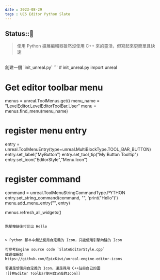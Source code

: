 ```yaml
---
date : 2023-08-29
tags : UE5 Editor Python Slate
---
```

Status::🌱
---
>使用 Python 擴展編輯器雖然沒使用 C++ 來的靈活，但寫起來更簡單且快速 

<br>
創建一個 `init_unreal.py` 
```
# init_unreal.py
import unreal

# Get editor toolbar menu
menus = unreal.ToolMenus.get()
menu_name = "LevelEditor.LevelEditorToolBar.User"
menu = menus.find_menu(menu_name)

# register menu entry
entry = unreal.ToolMenuEntry(type=unreal.MultiBlockType.TOOL_BAR_BUTTON)
entry.set_label("MyButton")
entry.set_tool_tip("My Button Tooltip")
entry.set_icon("EditorStyle","Menu.Icon")

# register command
command = unreal.ToolMenuStringCommandType.PYTHON
entry.set_string_command(command, "", 'print("Hello")')
menu.add_menu_entry("", entry)
        
menus.refresh_all_widgets()
```

點擊按鈕後打印出 Hello


> Python 腳本中無法使用自定義的 Icon，只能使用引擎內建的 Icon

可參考Engine source code `SlateEditorStyle.cpp` 
或這個網站
https://github.com/EpicKiwi/unreal-engine-editor-icons

若還是想使用自定義的 Icon，還是得用 C++註冊自己的圖
![[在Editor Toolbar使用自定義的Icon]]